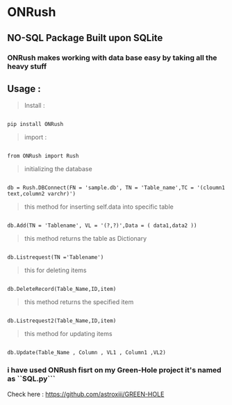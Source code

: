 # ONRush

## NO-SQL Package Built upon SQLite

### ONRush makes working with data base easy by taking all the heavy stuff

## Usage :


> Install :
```

pip install ONRush

```

> import :
```

from ONRush import Rush

```


> initializing the database 

```

db = Rush.DBConnect(FN = 'sample.db', TN = 'Table_name',TC = '(cloumn1 text,column2 varchr)')

```

> this method for inserting self.data into specific table

```

db.Add(TN = 'Tablename', VL = '(?,?)',Data = ( data1,data2 ))

```

> this method returns the table as Dictionary 

```

db.Listrequest(TN ='Tablename')

```

> this for deleting items 

```

db.DeleteRecord(Table_Name,ID,item)

```

> this method returns the specified item 

```

db.Listrequest2(Table_Name,ID,item)

```

> this method for updating items 

```

db.Update(Table_Name , Column , VL1 , Column1 ,VL2)

```
### i have used ONRush fisrt on my Green-Hole project it's named as ``SQL.py``` 
Check here : https://github.com/astroxiii/GREEN-HOLE 
